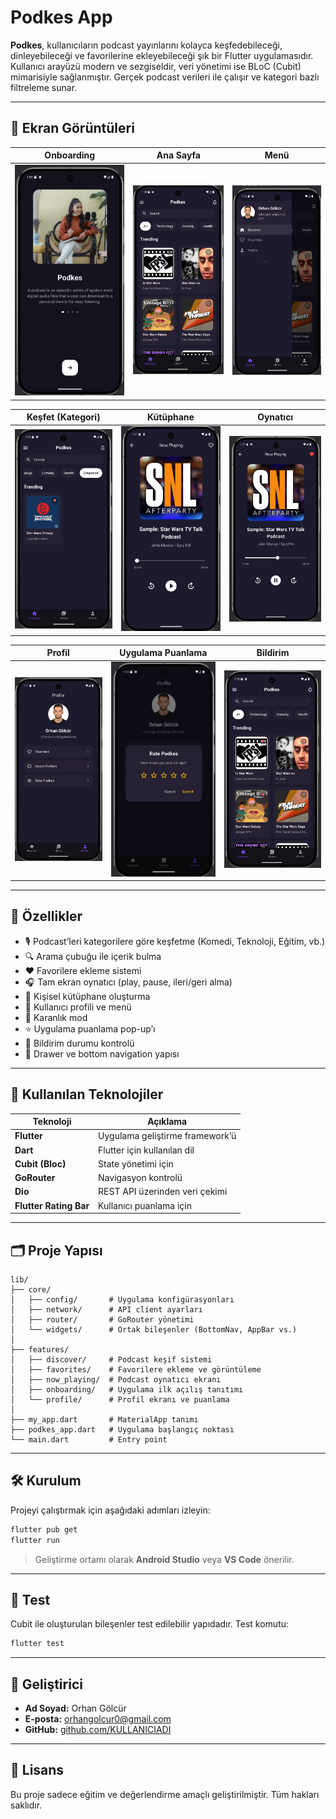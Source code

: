 # Podkes App

**Podkes**, kullanıcıların podcast yayınlarını kolayca keşfedebileceği, dinleyebileceği ve favorilerine ekleyebileceği şık bir Flutter uygulamasıdır. Kullanıcı arayüzü modern ve sezgiseldir, veri yönetimi ise BLoC (Cubit) mimarisiyle sağlanmıştır. Gerçek podcast verileri ile çalışır ve kategori bazlı filtreleme sunar.

---

## 📸 Ekran Görüntüleri

| Onboarding | Ana Sayfa | Menü |
|------------|-----------|------|
| ![](screenshots/screen1.png) | ![](screenshots/screen3.png) | ![](screenshots/screen4.png) |

| Keşfet (Kategori) | Kütüphane | Oynatıcı |
|-------------------|------------|----------|
| ![](screenshots/screen11.png) | ![](screenshots/screen8.png) | ![](screenshots/screen9.png) |

| Profil | Uygulama Puanlama | Bildirim |
|--------|--------------------|----------|
| ![](screenshots/screen10.png) | ![](screenshots/screen12.png) | ![](screenshots/screen6.png) |

---

## 🚀 Özellikler

- 🎙️ Podcast’leri kategorilere göre keşfetme (Komedi, Teknoloji, Eğitim, vb.)
- 🔍 Arama çubuğu ile içerik bulma
- ❤️ Favorilere ekleme sistemi
- 🎧 Tam ekran oynatıcı (play, pause, ileri/geri alma)
- 📁 Kişisel kütüphane oluşturma
- 👤 Kullanıcı profili ve menü
- 🌙 Karanlık mod
- ⭐ Uygulama puanlama pop-up’ı
- 🔔 Bildirim durumu kontrolü
- 🧭 Drawer ve bottom navigation yapısı

---

## 🧰 Kullanılan Teknolojiler

| Teknoloji | Açıklama |
|----------|----------|
| **Flutter** | Uygulama geliştirme framework’ü |
| **Dart** | Flutter için kullanılan dil |
| **Cubit (Bloc)** | State yönetimi için |
| **GoRouter** | Navigasyon kontrolü |
| **Dio** | REST API üzerinden veri çekimi |
| **Flutter Rating Bar** | Kullanıcı puanlama için |

---

## 🗂️ Proje Yapısı

```text
lib/
├── core/
│   ├── config/       # Uygulama konfigürasyonları
│   ├── network/      # API client ayarları
│   ├── router/       # GoRouter yönetimi
│   └── widgets/      # Ortak bileşenler (BottomNav, AppBar vs.)
│
├── features/
│   ├── discover/     # Podcast keşif sistemi
│   ├── favorites/    # Favorilere ekleme ve görüntüleme
│   ├── now_playing/  # Podcast oynatıcı ekranı
│   ├── onboarding/   # Uygulama ilk açılış tanıtımı
│   └── profile/      # Profil ekranı ve puanlama
│
├── my_app.dart       # MaterialApp tanımı
├── podkes_app.dart   # Uygulama başlangıç noktası
└── main.dart         # Entry point
```

---

## 🛠️ Kurulum

Projeyi çalıştırmak için aşağıdaki adımları izleyin:

```bash
flutter pub get
flutter run
```

> Geliştirme ortamı olarak **Android Studio** veya **VS Code** önerilir.

---

## 🧪 Test

Cubit ile oluşturulan bileşenler test edilebilir yapıdadır. Test komutu:

```bash
flutter test
```

---

## 👤 Geliştirici

- **Ad Soyad:** Orhan Gölcür  
- **E-posta:** orhangolcur0@gmail.com  
- **GitHub:** [github.com/KULLANICIADI](https://github.com/KULLANICIADI)

---

## 📄 Lisans

Bu proje sadece eğitim ve değerlendirme amaçlı geliştirilmiştir. Tüm hakları saklıdır.
